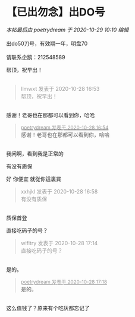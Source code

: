 # 【已出勿念】出DO号


<i class="pstatus"> 本帖最后由 poetrydream 于 2020-10-29 10:10 编辑 </i><br />
<br />
出do50刀号，有效期一年，明盘70<br />
<br />
请联系企鹅：212548589

帮顶，祝早出！<br />
<br />
<img src="static/image/smiley/default/time.gif" smilieid="15" border="0" alt="" /><img src="static/image/smiley/default/time.gif" smilieid="15" border="0" alt="" /><img src="static/image/smiley/default/time.gif" smilieid="15" border="0" alt="" />

<div class="quote"><blockquote><font color="#999999">llmwxt 发表于 2020-10-28 16:53</font><br />
<font color="#999999">帮顶，祝早出！</font></blockquote></div><br />
感谢！老哥也在那都可以看到你，哈哈

<div class="quote"><blockquote><font size="2"><a href="https://www.hostloc.com/forum.php?mod=redirect&amp;goto=findpost&amp;pid=9364825&amp;ptid=759460" target="_blank"><font color="#999999">poetrydream 发表于 2020-10-28 16:54</font></a></font><br />
感谢！老哥也在那都可以看到你，哈哈</blockquote></div><br />
我闲啊，看到我是正常的

有没有质保<img id="aimg_hjPVL" onclick="zoom(this, this.src, 0, 0, 0)" class="zoom" src="https://cdn.jsdelivr.net/gh/hishis/forum-master/public/images/patch.gif" onmouseover="img_onmouseoverfunc(this)" onload="thumbImg(this)" border="0" alt="" />

好 你便宜 就從你這裏買

<div class="quote"><blockquote><font color="#999999">xxhjkl 发表于 2020-10-28 16:58</font><br />
<font color="#999999">有没有质保</font></blockquote></div><br />
质保首登

直接吃码子的号？

<div class="quote"><blockquote><font color="#999999">wifitry 发表于 2020-10-28 17:14</font><br />
<font color="#999999">直接吃码子的号？</font></blockquote></div><br />
是的。

<div class="quote"><blockquote><font size="2"><a href="https://www.hostloc.com/forum.php?mod=redirect&amp;goto=findpost&amp;pid=9365049&amp;ptid=759460" target="_blank"><font color="#999999">poetrydream 发表于 2020-10-28 17:18</font></a></font><br />
是的。</blockquote></div><br />
这么值钱了？原来有个吃灰都忘记了
